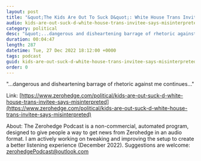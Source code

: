 ```yaml
---
layout: post
title: "&quot;The Kids Are Out To Suck D&quot;: White House Trans Invitee Says 'Misinterpreted'"
audio: kids-are-out-suck-d-white-house-trans-invitee-says-misinterpreted-0
category: political
desc: "&quot;...dangerous and disheartening barrage of rhetoric against me continues...&quot;"
duration: 00:04:47
length: 287
datetime: Tue, 27 Dec 2022 18:12:00 +0000
tags: podcast
guid: kids-are-out-suck-d-white-house-trans-invitee-says-misinterpreted-0
order: 0
---
```

&quot;...dangerous and disheartening barrage of rhetoric against me continues...&quot;

Link: [https://www.zerohedge.com/political/kids-are-out-suck-d-white-house-trans-invitee-says-misinterpreted](https://www.zerohedge.com/political/kids-are-out-suck-d-white-house-trans-invitee-says-misinterpreted)

About: The Zerohedge Podcast is a non-commercial, automated program, designed to give people a way to get news from Zerohedge in an audio format.  I am actively working on tweaking and improving the setup to create a better listening experience (December 2022).  Suggestions are welcome: [zerohedgePodcast@outlook.com](mailto:zerohedgePodcast@outlook.com)